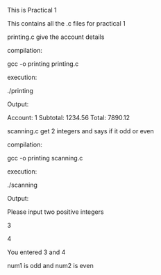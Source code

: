 This is Practical 1


This contains all the .c files for practical 1


printing.c give the account details

compilation:

gcc -o printing printing.c

execution:

./printing

Output:

Account: 1 Subtotal: 1234.56 Total: 7890.12




scanning.c get 2 integers and says if it odd or even 

compilation:

gcc -o printing scanning.c

execution:

./scanning

Output:

Please input two positive integers

3

4

 You entered 3 and 4

 num1 is odd and num2 is even

